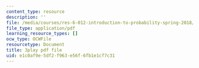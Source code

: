 ```yaml
---
content_type: resource
description: ''
file: /media/courses/res-6-012-introduction-to-probability-spring-2018/e1c0af9e5df2f963e56f6fb1e1cf7c31_XWKXOUvqC-U.pdf
file_type: application/pdf
learning_resource_types: []
ocw_type: OCWFile
resourcetype: Document
title: 3play pdf file
uid: e1c0af9e-5df2-f963-e56f-6fb1e1cf7c31
---
```

